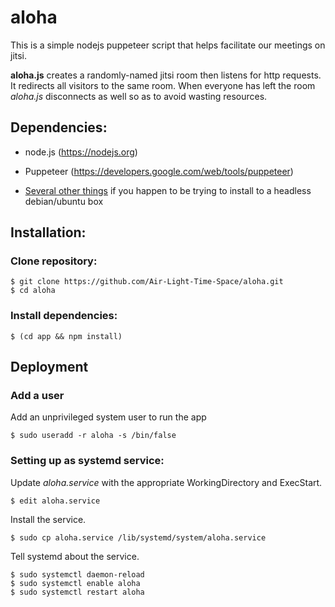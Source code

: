 aloha
=====
This is a simple nodejs puppeteer script that helps facilitate our meetings on
jitsi.

**aloha.js** creates a randomly-named jitsi room then listens for http requests. It
redirects all visitors to the same room. When everyone has left the room *aloha.js*
disconnects as well so as to avoid wasting resources.

## Dependencies:

 - node.js  (https://nodejs.org)

 - Puppeteer (https://developers.google.com/web/tools/puppeteer)

 - [Several other things](https://github.com/puppeteer/puppeteer/issues/290#issuecomment-322838700) if you happen to be trying to install to a headless debian/ubuntu box

## Installation:

### Clone repository:
    $ git clone https://github.com/Air-Light-Time-Space/aloha.git
    $ cd aloha

### Install dependencies:
    $ (cd app && npm install)

## Deployment

### Add a user

Add an unprivileged system user to run the app

    $ sudo useradd -r aloha -s /bin/false

### Setting up as systemd service:

Update *aloha.service* with the appropriate WorkingDirectory and ExecStart.

    $ edit aloha.service

Install the service.

    $ sudo cp aloha.service /lib/systemd/system/aloha.service

Tell systemd about the service.
    
    $ sudo systemctl daemon-reload
    $ sudo systemctl enable aloha
    $ sudo systemctl restart aloha
